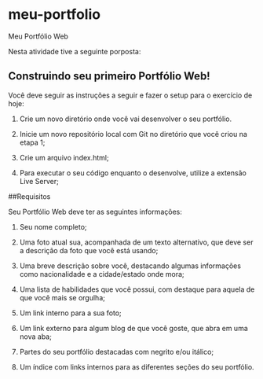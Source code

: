 # meu-portfolio
Meu Portfólio Web

Nesta atividade tive a seguinte porposta: 

## Construindo seu primeiro Portfólio Web!

Você deve seguir as instruções a seguir e fazer o setup para o exercício de hoje:

1. Crie um novo diretório onde você vai desenvolver o seu portfólio.

2. Inicie um novo repositório local com Git no diretório que você criou na etapa 1;

3. Crie um arquivo index.html;

4. Para executar o seu código enquanto o desenvolve, utilize a extensão Live Server;

##Requisitos

Seu Portfólio Web deve ter as seguintes informações:

1. Seu nome completo;

2. Uma foto atual sua, acompanhada de um texto alternativo, que deve ser a descrição da foto que você está usando;

3. Uma breve descrição sobre você, destacando algumas informações como nacionalidade e a cidade/estado onde mora;

4. Uma lista de habilidades que você possui, com destaque para aquela de que você mais se orgulha;

5. Um link interno para a sua foto;

6. Um link externo para algum blog de que você goste, que abra em uma nova aba;

7. Partes do seu portfólio destacadas com negrito e/ou itálico;

8. Um índice com links internos para as diferentes seções do seu portfólio.
